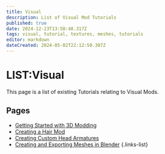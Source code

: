 ```yaml
---
title: Visual
description: List of Visual Mod Tutorials
published: true
date: 2024-12-23T13:50:48.317Z
tags: visual, tutorial, textures, meshes, tutorials
editor: markdown
dateCreated: 2024-05-02T22:12:50.307Z
---
```


# LIST:Visual
This page is a list of existing Tutorials relating to Visual Mods.

## Pages
- [Getting Started with 3D Modding](getting-started-with-3d-modding)
- [Creating a Hair Mod](Creating-A-Hair-Mod)
- [Creating Custom Head Armatures](mrboneswildguide)
- [Creating and Exporting Meshes in Blender](Creating-and-Exporting-Meshes-in-Blender)
{.links-list}